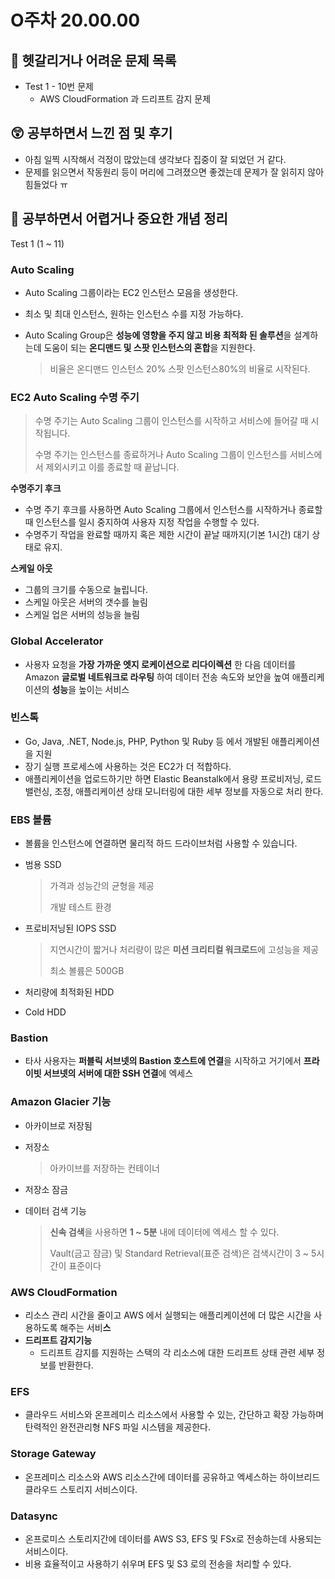 # O주차 20.00.00

## 🔮 헷갈리거나 어려운 문제 목록
- Test 1 - 10번 문제
  - AWS CloudFormation 과 드리프트 감지 문제

## 😲 공부하면서 느낀 점 및 후기
- 아침 일찍 시작해서 걱정이 많았는데 생각보다 집중이 잘 되었던 거 같다.
- 문제를 읽으면서 작동원리 등이 머리에 그려졌으면 좋겠는데 문제가 잘 읽히지 않아 힘들었다 ㅠ

## 👻 공부하면서 어렵거나 중요한 개념 정리

Test 1 (1 ~ 11)

### Auto Scaling

* Auto Scaling 그룹이라는 EC2 인스턴스 모음을 생성한다.
* 최소 및 최대 인스턴스, 원하는 인스턴스 수를 지정 가능하다.

* Auto Scaling Group은 **성능에 영향을 주지 않고 비용 최적화 된 솔루션**을 설계하는데 도움이 되는 **온디맨드 및 스팟 인스턴스의 혼합**을 지원한다.

  > 비율은 온디맨드 인스턴스 20% 스팟 인스턴스80%의 비율로 시작된다.

### EC2 Auto Scaling  수명 주기

> 수명 주기는 Auto Scaling 그룹이 인스턴스를 시작하고 서비스에 들어갈 때 시작됩니다.
>
> 수명 주기는 인스턴스를 종료하거나 Auto Scaling 그룹이 인스턴스를 서비스에서 제외시키고 이를 종료할 때 끝납니다.

**수명주기 후크**

* 수명 주기 후크를 사용하면 Auto Scaling 그룹에서 인스턴스를 시작하거나 종료할 때 인스턴스를 일시 중지하여 사용자 지정 작업을 수행할 수 있다.
* 수명주기 작업을 완료할 때까지 혹은 제한 시간이 끝날 때까지(기본 1시간) 대기 상태로 유지.

**스케일 아웃**

* 그룹의 크기를 수동으로 늘립니다.
* 스케일 아웃은 서버의 갯수를 늘림
* 스케일 업은 서버의 성능을 늘림



### Global Accelerator

* 사용자 요청을 **가장 가까운 엣지 로케이션으로 리다이렉션** 한 다음 데이터를  Amazon **글로벌 네트워크로 라우팅** 하여 데이터 전송 속도와 보안을 높여 애플리케이션의 **성능**을 높이는 서비스

### 빈스톡

* Go, Java, .NET, Node.js, PHP, Python 및 Ruby 등 에서 개발된 애플리케이션을 지원
* 장기 실행 프로세스에 사용하는 것은 EC2가 더 적합하다.
* 애플리케이션을 업로드하기만 하면 Elastic Beanstalk에서 용량 프로비저닝, 로드 밸런싱, 조정, 애플리케이션 상태 모니터링에 대한 세부 정보를 자동으로 처리 한다.

### EBS 볼륨

* 볼륨을 인스턴스에 연결하면 물리적 하드 드라이브처럼 사용할 수 있습니다.

* 범용 SSD

  > 가격과 성능간의 균형을 제공
  >
  > 개발 테스트 환경

* 프로비저닝된  IOPS SSD

  > 지연시간이 짧거나 처리량이 많은 **미션 크리티컬 워크로드**에 고성능을 제공
  >
  > 최소 볼륨은 500GB

* 처리량에 최적화된 HDD

* Cold HDD



### Bastion

* 타사 사용자는 **퍼블릭 서브넷의 Bastion 호스트에 연결**을 시작하고 거기에서 **프라이빗 서브넷의 서버에 대한 SSH 연결**에 엑세스



### Amazon Glacier 기능

* 아카이브로 저장됨

* 저장소

  > 아카이브를 저장하는 컨테이너

* 저장소 잠금

* 데이터 검색 기능

  > **신속 검색**을 사용하면 **1 ~ 5분** 내에 데이터에 엑세스 할 수 있다.
  >
  > Vault(금고 잠금) 및 Standard Retrieval(표준 검색)은 검색시간이 3 ~ 5시간이 표준이다



### AWS CloudFormation

* 리소스 관리 시간을 줄이고 AWS 에서 실행되는 애플리케이션에 더 많은 시간을 사용하도록 해주는 서비**스**
* **드리프트 감지기능**
  * 드리프트 감지를 지원하는 스택의 각 리소스에 대한 드리프트 상태 관련 세부 정보를 반환한다.

### EFS

* 클라우드 서비스와 온프레미스 리소스에서 사용할 수 있는, 간단하고 확장 가능하며탄력적인 완전관리형 NFS 파일 시스템을 제공한다.

### Storage Gateway 

* 온프레미스 리소스와 AWS 리소스간에 데이터를 공유하고 엑세스하는 하이브리드 클라우드 스토리지 서비스이다.

### Datasync

* 온프로미스 스토리지간에 데이터를 AWS S3, EFS 및 FSx로 전송하는데 사용되는 서비스이다.
* 비용 효율적이고 사용하기 쉬우며 EFS 및 S3 로의 전송을 처리할 수 있다.
